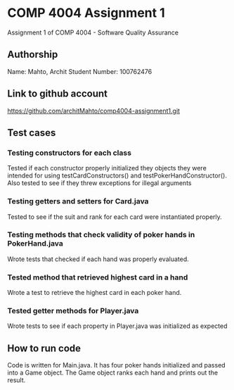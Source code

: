 # COMP 4004 Assignment 1

Assignment 1 of COMP 4004 - Software Quality Assurance

## Authorship ##

Name: Mahto, Archit
Student Number: 100762476

## Link to github account ##

<https://github.com/architMahto/comp4004-assignment1.git>

## Test cases ##

### Testing constructors for each class ###

Tested if each constructor properly initialized they objects they were intended for using testCardConstructors() and testPokerHandConstructor(). Also tested to see if they threw exceptions for illegal arguments

### Testing getters and setters for Card.java ###

Tested to see if the suit and rank for each card were instantiated properly.

### Testing methods that check validity of poker hands in PokerHand.java ###

Wrote tests that checked if each hand was properly evaluated.

### Tested method that retrieved highest card in a hand ###

Wrote a test to retrieve the highest card in each poker hand.

### Tested getter methods for Player.java ###

Wrote tests to see if each property in Player.java was initialized as expected

## How to run code ##

Code is written for Main.java. It has four poker hands initialized and passed into a Game object. The Game object ranks each hand and prints out the result.

